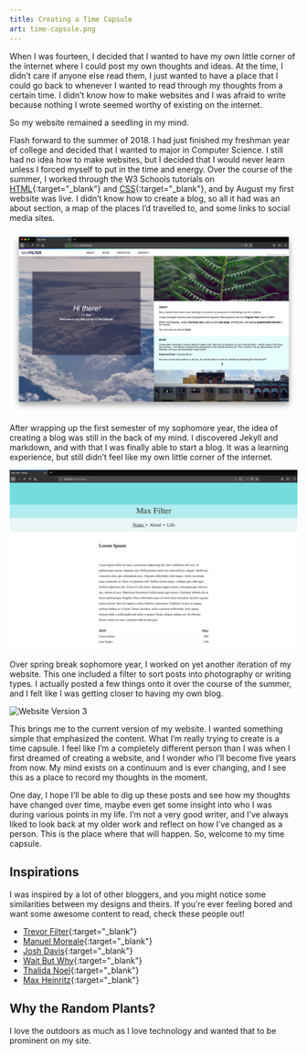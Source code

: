 ```yaml
---
title: Creating a Time Capsule
art: time-capsule.png 
---
```

When I was fourteen, I decided that I wanted to have my own little corner of the internet where I could post my own thoughts and ideas. At the time, I didn’t care if anyone else read them, I just wanted to have a place that I could go back to whenever I wanted to read through my thoughts from a certain time. I didn’t know how to make websites and I was afraid to write because nothing I wrote seemed worthy of existing on the internet.

So my website remained a seedling in my mind.

Flash forward to the summer of 2018.  I had just finished my freshman year of college and decided that I wanted to major in Computer Science. I still had no idea how to make websites, but I decided that I would never learn unless I forced myself to put in the time and energy. Over the course of the summer, I worked through the W3 Schools tutorials on [HTML](https://www.w3schools.com/html/default.asp){:target="_blank"} and [CSS](https://www.w3schools.com/css/default.asp){:target="_blank"}, and by August my first website was live. I didn’t know how to create a blog, so all it had was an about section, a map of the places I’d travelled to, and some links to social media sites.

<div class="img-wrapper">
    <img src="/assets/images/time-capsule/website_v1.png" class="img" alt="Website Version 1" loading="lazy">
</div>

After wrapping up the first semester of my sophomore year, the idea of creating a blog was still in the back of my mind. I discovered Jekyll and markdown, and with that I was finally able to start a blog. It was a learning experience, but still didn’t feel like my own little corner of the internet.

<div class="img-wrapper">
    <img src="/assets/images/time-capsule/website_v2.png" class="img" alt="Website Version 2" loading="lazy">
</div>

Over spring break sophomore year, I worked on yet another iteration of my website. This one included a filter to sort posts into photography or writing types. I actually posted a few things onto it over the course of the summer, and I felt like I was getting closer to having my own blog.

<div class="img-wrapper">
    <img src="/assets/images/time-capsule/website_v3.png" class="img" alt="Website Version 3" loading="lazy">
</div>

This brings me to the current version of my website. I wanted something simple that emphasized the content. What I’m really trying to create is a time capsule. I feel like I’m a completely different person than I was when I first dreamed of creating a website, and I wonder who I’ll become five years from now. My mind exists on a continuum and is ever changing, and I see this as a place to record my thoughts in the moment. 

One day, I hope I’ll be able to dig up these posts and see how my thoughts have changed over time, maybe even get some insight into who I was during various points in my life. I’m not a very good writer, and I’ve always liked to look back at my older work and reflect on how I’ve changed as a person. This is the place where that will happen. So, welcome to my time capsule.

## Inspirations
I was inspired by a lot of other bloggers, and you might notice some similarities between my designs and theirs. If you’re ever feeling bored and want some awesome content to read,  check these people out!

- [Trevor Filter](https://trevorfilter.com){:target="_blank"}
- [Manuel Moreale](https://manuelmoreale.com){:target="_blank"}
- [Josh Davis](https://joshldavis.com){:target="_blank"}
- [Wait But Why](https://waitbutwhy.com){:target="_blank"}
- [Thalida Noel](https://thalida.me){:target="_blank"}
- [Max Heinritz](https://maxheinritz.com){:target="_blank"}

## Why the Random Plants?
I love the outdoors as much as I love technology and wanted that to be prominent on my site.